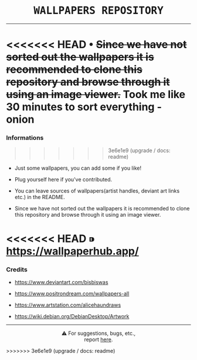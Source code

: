 <h1 align="center">
    <samp>WALLPAPERS REPOSITORY</samp>
</h1>

---

<<<<<<< HEAD
• ~~Since we have not sorted out the wallpapers it is recommended to clone this repository and browse through it using an image viewer.~~ Took me like 30 minutes to sort everything - onion
=======
### Informations
>>>>>>> 3e6e1e9 (upgrade / docs: readme)

- Just some wallpapers, you can add some if you like!

- Plug yourself here if you've contributed.

- You can leave sources of wallpapers(artist handles, deviant art links etc.) in the README.

- Since we have not sorted out the wallpapers it is recommended to clone this repository and browse through it using an image viewer.

<<<<<<< HEAD
⁍ https://wallpaperhub.app/
=======
### Credits

- https://www.deviantart.com/bisbiswas

- https://www.positrondream.com/wallpapers-all

- https://www.artstation.com/alicehaundraws

- https://wiki.debian.org/DebianDesktop/Artwork

---

<p align="center">
  ⚠️
  For suggestions, bugs, etc., <br>
  report <a href="https://github.com/satyasuchak/wallpaper-repository/issues">here</a>.
</p>
>>>>>>> 3e6e1e9 (upgrade / docs: readme)
